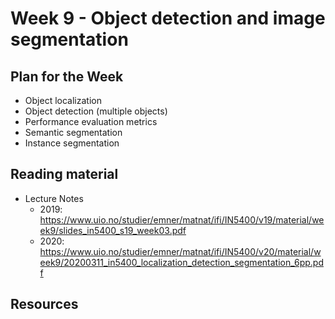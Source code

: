 # Week 9 - Object detection and image segmentation

## Plan for the Week
- Object localization
- Object detection (multiple objects)
- Performance evaluation metrics
- Semantic segmentation
- Instance segmentation

## Reading material
- Lecture Notes
  - 2019: https://www.uio.no/studier/emner/matnat/ifi/IN5400/v19/material/week9/slides_in5400_s19_week03.pdf
  - 2020: https://www.uio.no/studier/emner/matnat/ifi/IN5400/v20/material/week9/20200311_in5400_localization_detection_segmentation_6pp.pdf

## Resources
